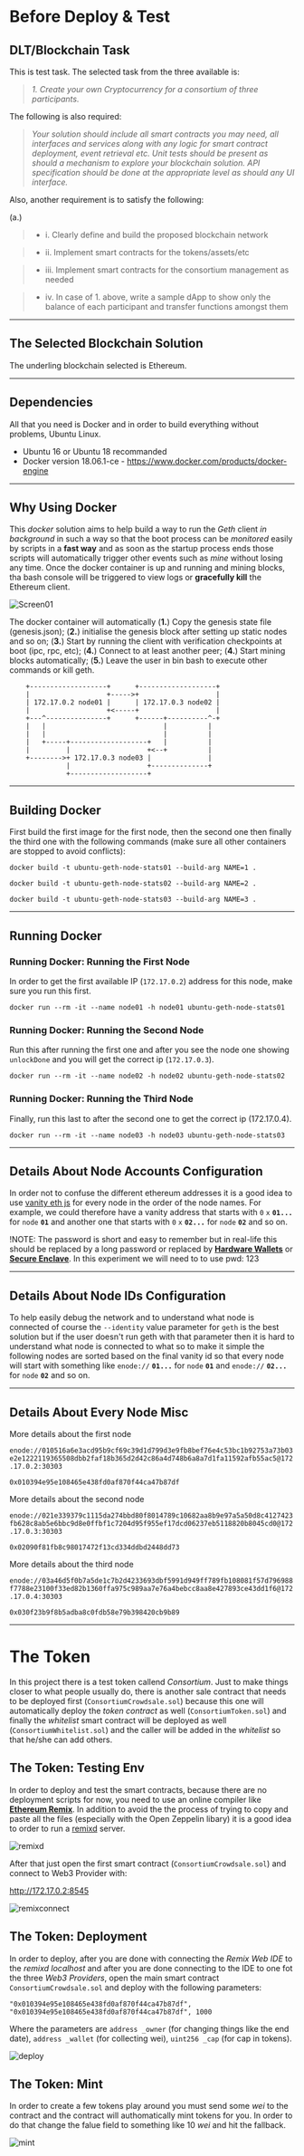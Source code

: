 # Before Deploy & Test

## DLT/Blockchain Task

This is test task. The selected task from the three available is:

> *1. Create your own Cryptocurrency for a consortium of three participants.*

The following is also required:

> *Your solution should include all smart contracts you may need, all interfaces and services along with any logic for smart contract deployment, event retrieval etc. Unit tests should be present as should a mechanism to explore your blockchain solution. API specification should be done at the appropriate level as should any UI interface.*

Also, another requirement is to satisfy the following:

(a.)

> * i. Clearly define and build the proposed blockchain network

> * ii. Implement smart contracts for the tokens/assets/etc

> * iii. Implement smart contracts for the consortium management as needed

> * iv. In case of 1. above, write a sample dApp to show only the balance of each participant and transfer functions amongst them

----

## The Selected Blockchain Solution

The underling blockchain selected is Ethereum.

----

## Dependencies

All that you need is Docker and in order to build everything without problems, Ubuntu Linux.

* Ubuntu 16 or Ubuntu 18 recommanded
* Docker version 18.06.1-ce - https://www.docker.com/products/docker-engine

----

## Why Using Docker

This *docker* solution aims to help build a way to run the *Geth* client *in background* in such a way so that the boot process can be *monitored* easily by scripts in a **fast way** and as soon as the startup process ends those scripts will automatically trigger other events such as *mine* without losing any time. Once the docker container is up and running and mining blocks, tha bash console will be triggered to view logs or **gracefully kill** the Ethereum client.

![Screen01](screenshot-01.jpg)

The docker container will automatically (**1.**) Copy the genesis state file (genesis.json); (**2.**) initialise the genesis block after setting up static nodes and so on; (**3.**) Start by running the client with verification checkpoints at boot (ipc, rpc, etc); (**4.**) Connect to at least another peer; (**4.**) Start mining blocks automatically; (**5.**) Leave the user in bin bash to execute other commands or kill geth.

```
    +-------------------+      +-------------------+
    |                   +----->+                   |
    | 172.17.0.2 node01 |      | 172.17.0.3 node02 |
    |                   +<-----+                   |
    +---^---------------+      +------+----------^-+
    |   |                             |          |
    |   |                             |          |
    |   +-----+-------------------+   |          |
    |         |                   +<--+          |
    +-------->+ 172.17.0.3 node03 |              |
              |                   +--------------+
              +-------------------+
```

----

## Building Docker

First build the first image for the first node, then the second one then finally the third one with the following commands (make sure all other containers are stopped to avoid conflicts):

`docker build -t ubuntu-geth-node-stats01 --build-arg NAME=1 .`

`docker build -t ubuntu-geth-node-stats02 --build-arg NAME=2 .`

`docker build -t ubuntu-geth-node-stats03 --build-arg NAME=3 .`

----

## Running Docker

### Running Docker: Running the First Node

In order to get the first available IP (`172.17.0.2`) address for this node, make sure you run this first.

`docker run --rm -it --name node01 -h node01 ubuntu-geth-node-stats01`

### Running Docker: Running the Second Node

Run this after running the first one and after you see the node one showing `unlockDone` and you will get the correct ip (`172.17.0.3`).

`docker run --rm -it --name node02 -h node02 ubuntu-geth-node-stats02`

### Running Docker: Running the Third Node

Finally, run this last to after the second one to get the correct ip (172.17.0.4).

`docker run --rm -it --name node03 -h node03 ubuntu-geth-node-stats03`

----

## Details About Node Accounts Configuration

In order not to confuse the different ethereum addresses it is a good idea to use [vanity eth js](https://www.npmjs.com/package/vanity-eth) for every node in the order of the node names. For example, we could therefore have a vanity address that starts with `0` `x` **`01...`** for `node` **`01`** and another one that starts with `0` `x` **`02...`** for `node` **`02`** and so on.

!NOTE: The password is short and easy to remember but in real-life this should be replaced by a long password or replaced by **[Hardware Wallets](https://www.hardware-wallets.net/ethereum/)** or **[Secure Enclave](https://www.computerhope.com/jargon/s/secure-enclave.htm)**. In this experiment we will need to to use pwd: 123

----

## Details About Node IDs Configuration

To help easily debug the network and to understand what node is connected of course the `--identity` value parameter for `geth` is the best solution but if the user doesn't run geth with that parameter then it is hard to understand what node is connected to what so to make it simple the following nodes are sorted based on the final vanity id so that every node will start with something like `enode://` **`01...`** for `node` **`01`** and `enode://` **`02...`** for `node` **`02`** and so on.

----

## Details About Every Node Misc

More details about the first node

`enode://010516a6e3acd95b9cf69c39d1d799d3e9fb8bef76e4c53bc1b92753a73b03e2e1222119365508dbb2faf18b365d2d42c86a4d748b6a8a7d1fa11592afb55ac5@172.17.0.2:30303`

`0x010394e95e108465e438fd0af870f44ca47b87df`

More details about the second node

`enode://021e339379c1115da274bbd80f8014789c10682aa8b9e97a5a50d8c4127423fb628c8ab5e6bbc9d8e0ffbf1c7204d95f955ef17dcd06237eb5118820b8045cd0@172.17.0.3:30303`

`0x02090f81fb8c98017472f13cd334ddbd2448dd73`

More details about the third node

`enode://03a46d5f0b7a5de1c7b2d4233693dbf5991d949ff789fb108081f57d796988f7788e23100f33ed82b1360ffa975c989aa7e76a4bebcc8aa8e427893ce43dd1f6@172.17.0.4:30303`

`0x030f23b9f8b5adba8c0fdb58e79b398420cb9b89`

----

# The Token

In this project there is a test token callend *Consortium*. Just to make things closer to what people usually do, there is another sale contract that needs to be deployed first (`ConsortiumCrowdsale.sol`) because this one will automatically deploy the *token contract* as well (`ConsortiumToken.sol`) and finally the *whitelist* smart contract will be deployed as well (`ConsortiumWhitelist.sol`) and the caller will be added in the *whitelist* so that he/she can add others.

## The Token: Testing Env

In order to deploy and test the smart contracts, because there are no deployment scripts for now, you need to use an online compiler like  **[Ethereum Remix](https://remix.ethereum.org)**. In addition to avoid the the process of trying to copy and paste all the files (especially with the Open Zeppelin libary) it is a good idea to  order to run a [remixd](https://www.npmjs.com/package/remixd) server.

![remixd](screenshot-02.jpg)

After that just open the first smart contract (`ConsortiumCrowdsale.sol`) and connect to Web3 Provider with:

http://172.17.0.2:8545

![remixconnect](screenshot-03.jpg)

## The Token: Deployment

In order to deploy, after you are done with connecting the *Remix Web IDE* to the *remixd localhost* and after you are done connecting to the IDE to one fot the three *Web3 Providers*, open the main smart contract `ConsortiumCrowdsale.sol` and deploy with the following parameters:

`"0x010394e95e108465e438fd0af870f44ca47b87df", "0x010394e95e108465e438fd0af870f44ca47b87df", 1000`

Where the parameters are `address _owner` (for changing things like the end date), `address _wallet` (for collecting wei), `uint256 _cap` (for cap in tokens).

![deploy](screenshot-04.jpg)

## The Token: Mint

In order to create a few tokens play around you must send some *wei* to the contract and the contract will authomatically mint tokens for you. In order to do that change the falue field to something like 10 *wei* and hit the fallback.

![mint](screenshot-05.jpg)
